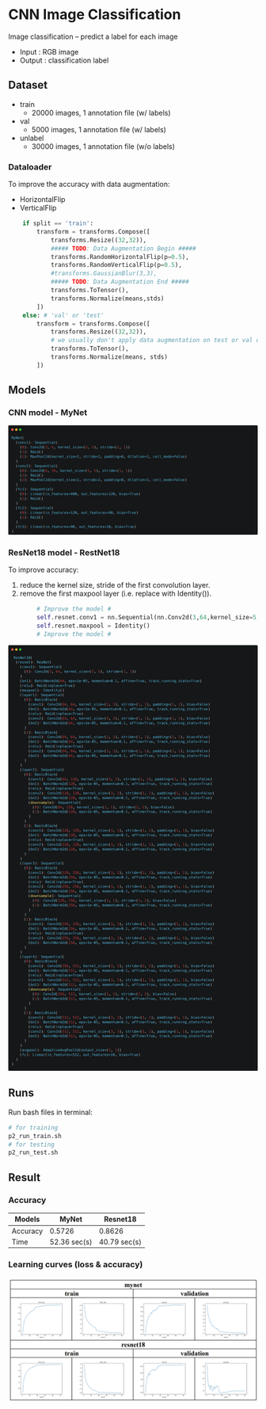 # CNN Image Classification

Image classification – predict a label for each image

* Input : RGB image
* Output : classification label

## Dataset

* train
  * 20000 images, 1 annotation file (w/ labels)
* val
  * 5000 images, 1 annotation file (w/ labels)
* unlabel
  * 30000 images, 1 annotation file (w/o labels)

### Dataloader

To improve the accuracy with data augmentation:

* HorizontalFlip
* VerticalFlip

```python
    if split == 'train':
        transform = transforms.Compose([
            transforms.Resize((32,32)),
            ##### TODO: Data Augmentation Begin #####
            transforms.RandomHorizontalFlip(p=0.5),
            transforms.RandomVerticalFlip(p=0.5),
            #transforms.GaussianBlur(3,3),
            ##### TODO: Data Augmentation End #####
            transforms.ToTensor(),
            transforms.Normalize(means,stds)
        ])
    else: # 'val' or 'test'
        transform = transforms.Compose([
            transforms.Resize((32,32)),
            # we usually don't apply data augmentation on test or val data
            transforms.ToTensor(),
            transforms.Normalize(means, stds)
        ])
```

## Models

### CNN model - **MyNet**

![image](./images/mynet.png)

### ResNet18 model - **RestNet18**

To improve accuracy:

  1. reduce the kernel size, stride of the first convolution layer.
  2. remove the first maxpool layer (i.e. replace with Identity()).

```python
        # Improve the model #
        self.resnet.conv1 = nn.Sequential(nn.Conv2d(3,64,kernel_size=5, stride=1))
        self.resnet.maxpool = Identity()
        # Improve the model #
```

![image](./images/resnet18.png)

## Runs

Run bash files in terminal:

```bash
# for training
p2_run_train.sh
# for testing
p2_run_test.sh
```

## Result

### Accuracy

|Models      |   MyNet       |  Resnet18     |
|------------|---------------|---------------|
|Accuracy    |  0.5726       |  0.8626       |
|Time        |  52.36 sec(s) |  40.79 sec(s) |

### Learning curves (loss & accuracy)

![image](./images/learning_curve.png)